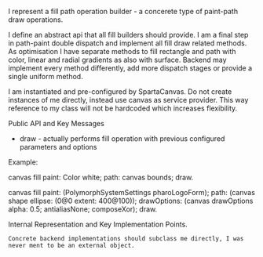 I represent a fill path operation builder - a concerete type of paint-path draw operations.

I define an abstract api that all fill builders should provide. I am a final step in path-paint double dispatch and implement all fill draw related methods. As optimisation I have separate methods to fill rectangle and path with color, linear and radial gradients as also with surface. Backend may implement every method differently, add more dispatch stages or provide a single uniform method.

I am instantiated and pre-configured by SpartaCanvas. Do  not create instances of me directly, instead use canvas as service provider. This way reference to my class will not be hardcoded  which increases flexibility.

Public API and Key Messages

- draw - actually performs fill operation with previous configured parameters and options

Example: 

canvas fill
	paint: Color white;
	path: canvas bounds;
	draw.

canvas fill
	paint: (PolymorphSystemSettings pharoLogoForm);
	path: (canvas shape ellipse: (0@0 extent: 400@100));
	drawOptions: (canvas drawOptions
		alpha: 0.5;
		antialiasNone;
		composeXor);
	draw.
 
Internal Representation and Key Implementation Points.

    Concrete backend implementations should subclass me directly, I was never ment to be an external object.